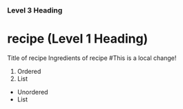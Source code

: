 ### Level 3 Heading
# recipe (Level 1 Heading)
Title of recipe
Ingredients of recipe
#This is a local change!

1. Ordered
2. List

- Unordered
- List